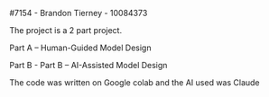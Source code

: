 #7154 - Brandon Tierney - 10084373

The project is a 2 part project. 

Part A – Human-Guided Model Design

Part B - Part B – AI-Assisted Model Design

The code was written on Google colab and the AI used was Claude
